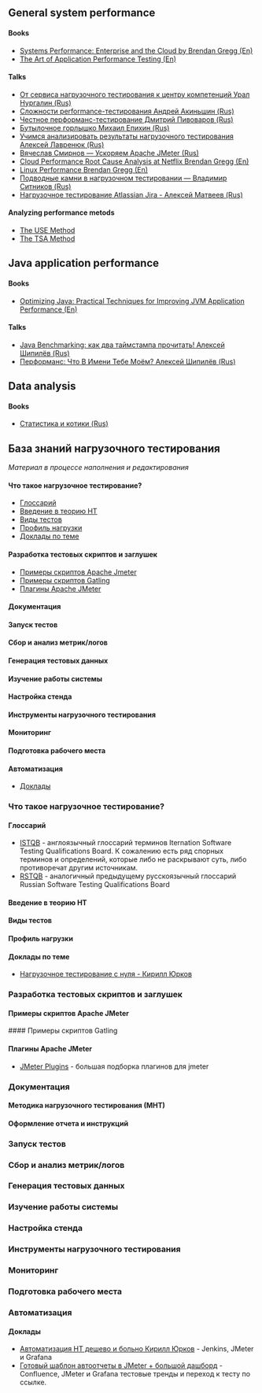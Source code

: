 ## General system performance
#### Books
  * [Systems Performance: Enterprise and the Cloud by Brendan Gregg (En)](http://www.brendangregg.com/sysperfbook.html)
  * [The Art of Application Performance Testing (En)](https://www.oreilly.com/library/view/the-art-of/9781491900536/)

#### Talks 
  * [От сервиса нагрузочного тестирования к центру компетенций Урал Нургалин (Rus)](https://www.youtube.com/watch?v=1ZGfN_uBpO8)
  * [Сложности performance-тестирования Андрей Акиньшин (Rus)](https://www.youtube.com/watch?v=am94iI2assY)   
  * [Честное перформанс-тестирование Дмитрий Пивоваров (Rus)](https://www.youtube.com/watch?v=8Mzs3arFGZo)  
  * [Бутылочное горлышко Михаил Епихин (Rus)](https://www.youtube.com/watch?v=5sAPrYmuMIs)  
  * [Учимся анализировать результаты нагрузочного тестирования Алексей Лавренюк (Rus)](https://www.youtube.com/watch?v=gws7L3EaeC0)  
  * [Вячеслав Смирнов — Ускоряем Apache JMeter (Rus)](https://www.youtube.com/watch?v=rQCspOA30Bc)
  * [Cloud Performance Root Cause Analysis at Netflix Brendan Gregg (En)](https://www.youtube.com/watch?v=03EC8uA30Pw)  
  * [Linux Performance Brendan Gregg (En)](https://www.youtube.com/watch?v=3jhl0v8MuDg)
  * [Подводные камни в нагрузочном тестировании — Владимир Ситников (Rus)](https://www.youtube.com/watch?v=3PWBBc7rZxw)
  * [Нагрузочное тестирование Atlassian Jira - Алексей Матвеев (Rus)](https://www.youtube.com/watch?v=cpXTUMxDFec)

#### Analyzing performance metods
  * [The USE Method](http://www.brendangregg.com/usemethod.html)
  * [The TSA Method](http://www.brendangregg.com/tsamethod.html)
  

## Java application performance
#### Books
   * [Optimizing Java: Practical Techniques for Improving JVM Application Performance (En)](http://shop.oreilly.com/product/0636920121718.do)

#### Talks
  * [Java Benchmarking: как два таймстампа прочитать! Алексей Шипилёв (Rus)](https://www.youtube.com/watch?v=8pMfUopQ9Es)
  * [Перформанс: Что В Имени Тебе Моём? Алексей Шипилёв (Rus)](https://www.youtube.com/watch?v=p2b4JHESEOc)
   
   
## Data analysis
#### Books
   * [Статистика и котики (Rus)](https://edgeconsult.me/lib/Math/Statistika_i_kotiki_Savelev.620655.pdf)
   
   
## База знаний нагрузочного тестирования
_Материал в процессе наполнения и редактирования_
#### Что такое нагрузочное тестирование?
 - [Глоссарий](#glossary)
 - [Введение в теорию НТ](#theory)
 - [Виды тестов](#test-types)
 - [Профиль нагрузки](#profile)
 - [Доклады по теме](#report-LT)
#### Разработка тестовых скриптов и заглушек
 - [Примеры скриптов Apache Jmeter](#jmeter-templates)
 - [Примеры скриптов Gatling](#gatling-tamplates)
 - [Плагины Apache JMeter](#jmeter-plugins)
#### Документация
#### Запуск тестов
#### Сбор и анализ метрик/логов
#### Генерация тестовых данных
#### Изучение работы системы
#### Настройка стенда
#### Инструменты нагрузочного тестирования
#### Мониторинг
#### Подготовка рабочего места
#### Автоматизация
 - [Доклады](#report-autotest)

### Что такое нагрузочное тестирование?
#### <a name="glossary"/>Глоссарий

- [ISTQB](https://www.rstqb.org/ru/istqb-downloads.html?file=files/content/rstqb/downloads/ISTQB%20Downloads/ISTQB_Glossary_English_v2.3.pdf) - англоязычный глоссарий терминов Iternation Software Testing Qualifications Board. К сожалению есть ряд спорных терминов и определений, которые либо не раскрывают суть, либо противоречат другим источникам. 
- [RSTQB](https://www.rstqb.org/ru/istqb-downloads.html?file=files/content/rstqb/downloads/ISTQB%20Downloads/ISTQB%20%D0%93%D0%BB%D0%BE%D1%81%D1%81%D0%B0%D1%80%D0%B8%D0%B8%CC%86%20%D0%A2%D0%B5%D1%80%D0%BC%D0%B8%D0%BD%D0%BE%D0%B2%20%D0%A2%D0%B5%D1%81%D1%82%D0%B8%D1%80%D0%BE%D0%B2%D0%B0%D0%BD%D0%B8%D1%8F%202.3.pdf) - аналогичный предыдущему русскоязычный глоссарий Russian Software Testing Qualifications Board

#### <a name="theory"/>Введение в теорию НТ

#### <a name="glossary"/>Виды тестов

#### <a name="test-types"/>Профиль нагрузки 

#### <a name="report-LT"/>Доклады по теме

- [Нагрузочное тестирование с нуля - Кирилл Юрков](https://docs.google.com/presentation/d/1Vfw6_FIYxJxfsIW1-OFaj-SOmLZYUkJuM-k7wvcNhAE/edit?usp=sharing)

###  Разработка тестовых скриптов и заглушек

#### <a name="jmeter-templates"> Примеры скриптов Apache JMeter

####<a name="gatling-tamplates"> Примеры скриптов Gatling

#### <a name="jmeter-templates"> Плагины Apache JMeter
- [JMeter Plugins](https://jmeter-plugins.org) - большая подборка плагинов для jmeter

### Документация

#### Методика нагрузочного тестирования (МНТ)

#### Оформление отчета и инструкций

### Запуск тестов

### Сбор и анализ метрик/логов

### Генерация тестовых данных

### Изучение работы системы

### Настройка стенда

### Инструменты нагрузочного тестирования

### Мониторинг

### Подготовка рабочего места

### Автоматизация

#### <a name="report-autotest"> Доклады
- [Автоматизация НТ дешево и больно Кирилл Юрков](https://youtu.be/sEcudxQB62M?t=2863) - Jenkins, JMeter и Grafana
- [Готовый шаблон автоотчеты в JMeter + большой дашборд](https://github.com/kirillyu/jmeterReports) - Confluence, JMeter и Grafana тестовые тренды и переход к тесту по ссылке.
